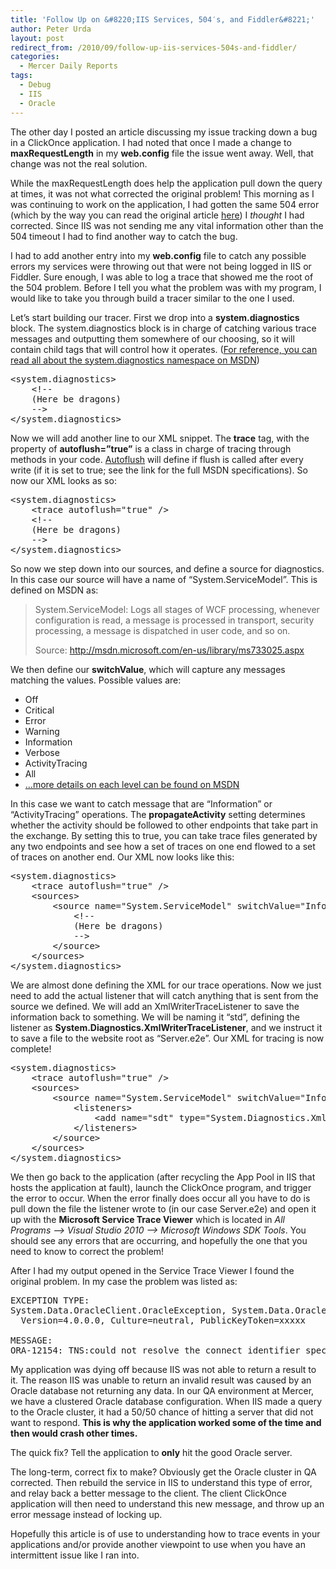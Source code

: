 ```yaml
---
title: 'Follow Up on &#8220;IIS Services, 504′s, and Fiddler&#8221;'
author: Peter Urda
layout: post
redirect_from: /2010/09/follow-up-iis-services-504s-and-fiddler/
categories:
  - Mercer Daily Reports
tags:
  - Debug
  - IIS
  - Oracle
---
```

The other day I posted an article discussing my issue tracking down a bug in a ClickOnce application. I had noted that once I made a change to **maxRequestLength** in my **web.config** file the issue went away. Well, that change was not the real solution.

While the maxRequestLength does help the application pull down the query at times, it was not what corrected the original problem! This morning as I was continuing to work on the application, I had gotten the same 504 error (which by the way you can read the original article <a href="http://www.peter-urda.com/2010/09/iis-services-504s-and-fiddler" target="_blank">here</a>) I *thought* I had corrected. Since IIS was not sending me any vital information other than the 504 timeout I had to find another way to catch the bug.

I had to add another entry into my **web.config** file to catch any possible errors my services were throwing out that were not being logged in IIS or Fiddler. Sure enough, I was able to log a trace that showed me the root of the 504 problem. Before I tell you what the problem was with my program, I would like to take you through build a tracer similar to the one I used.

Let&#8217;s start building our tracer. First we drop into a **system.diagnostics** block. The system.diagnostics block is in charge of catching various trace messages and outputting them somewhere of our choosing, so it will contain child tags that will control how it operates. (<a href="http://msdn.microsoft.com/en-us/library/system.diagnostics%28VS.71%29.aspx" class="external external_icon" target="_blank">For reference, you can read all about the system.diagnostics namespace on MSDN</a>)

<pre class="brush: xml; title: ; notranslate" title="">&lt;system.diagnostics&gt;
    &lt;!--
    (Here be dragons)
    --&gt;
&lt;/system.diagnostics&gt;
</pre>

Now we will add another line to our XML snippet. The **trace** tag, with the property of **autoflush=&#8221;true&#8221;** is a class in charge of tracing through methods in your code. <a href="http://msdn.microsoft.com/en-us/library/system.diagnostics.trace.autoflush.aspx" class="external external_icon" target="_blank">Autoflush</a> will define if flush is called after every write (if it is set to true; see the link for the full MSDN specifications). So now our XML looks as so:

<pre class="brush: xml; title: ; notranslate" title="">&lt;system.diagnostics&gt;
    &lt;trace autoflush="true" /&gt;
    &lt;!--
    (Here be dragons)
    --&gt;
&lt;/system.diagnostics&gt;
</pre>

So now we step down into our sources, and define a source for diagnostics. In this case our source will have a name of &#8220;System.ServiceModel&#8221;. This is defined on MSDN as:

> System.ServiceModel: Logs all stages of WCF processing, whenever configuration is read, a message is processed in transport, security processing, a message is dispatched in user code, and so on.
> 
> Source: <a href="http://msdn.microsoft.com/en-us/library/ms733025.aspx" class="external external_icon" target="_blank">http://msdn.microsoft.com/en-us/library/ms733025.aspx</a>

We then define our **switchValue**, which will capture any messages matching the values. Possible values are:

  * Off
  * Critical
  * Error
  * Warning
  * Information
  * Verbose
  * ActivityTracing
  * All
  * <a href="http://msdn.microsoft.com/en-us/library/ms733025.aspx" class="external external_icon" target="_blank">&#8230;more details on each level can be found on MSDN</a>

In this case we want to catch message that are &#8220;Information&#8221; or &#8220;ActivityTracing&#8221; operations. The **propagateActivity** setting determines whether the activity should be followed to other endpoints that take part in the exchange. By setting this to true, you can take trace files generated by any two endpoints and see how a set of traces on one end flowed to a set of traces on another end. Our XML now looks like this:

<pre class="brush: xml; title: ; notranslate" title="">&lt;system.diagnostics&gt;
    &lt;trace autoflush="true" /&gt;
    &lt;sources&gt;
        &lt;source name="System.ServiceModel" switchValue="Information, ActivityTracing" propagateActivity="true"&gt;
            &lt;!--
            (Here be dragons)
            --&gt;
        &lt;/source&gt;
    &lt;/sources&gt;
&lt;/system.diagnostics&gt;
</pre>

We are almost done defining the XML for our trace operations. Now we just need to add the actual listener that will catch anything that is sent from the source we defined. We will add an XmlWriterTraceListener to save the information back to something. We will be naming it &#8220;std&#8221;, defining the listener as **System.Diagnostics.XmlWriterTraceListener**, and we instruct it to save a file to the website root as &#8220;Server.e2e&#8221;. Our XML for tracing is now complete!

<pre class="brush: xml; title: ; notranslate" title="">&lt;system.diagnostics&gt;
    &lt;trace autoflush="true" /&gt;
    &lt;sources&gt;
        &lt;source name="System.ServiceModel" switchValue="Information, ActivityTracing" propagateActivity="true"&gt;
            &lt;listeners&gt;
                &lt;add name="sdt" type="System.Diagnostics.XmlWriterTraceListener" initializeData="Server.e2e"/&gt;
            &lt;/listeners&gt;
        &lt;/source&gt;
    &lt;/sources&gt;
&lt;/system.diagnostics&gt;
</pre>

We then go back to the application (after recycling the App Pool in IIS that hosts the application at fault), launch the ClickOnce program, and trigger the error to occur. When the error finally does occur all you have to do is pull down the file the listener wrote to (in our case Server.e2e) and open it up with the **Microsoft Service Trace Viewer** which is located in *All Programs &#8211;> Visual Studio 2010 &#8211;> Microsoft Windows SDK Tools*. You should see any errors that are occurring, and hopefully the one that you need to know to correct the problem!

After I had my output opened in the Service Trace Viewer I found the original problem. In my case the problem was listed as:

<pre class="brush: plain; title: ; notranslate" title="">EXCEPTION TYPE:
System.Data.OracleClient.OracleException, System.Data.OracleClient,
  Version=4.0.0.0, Culture=neutral, PublicKeyToken=xxxxx

MESSAGE:
ORA-12154: TNS:could not resolve the connect identifier specified
</pre>

My application was dying off because IIS was not able to return a result to it. The reason IIS was unable to return an invalid result was caused by an Oracle database not returning any data. In our QA environment at Mercer, we have a clustered Oracle database configuration. When IIS made a query to the Oracle cluster, it had a 50/50 chance of hitting a server that did not want to respond. **This is why the application worked some of the time and then would crash other times.**

The quick fix? Tell the application to **only** hit the good Oracle server.

The long-term, correct fix to make? Obviously get the Oracle cluster in QA corrected. Then rebuild the service in IIS to understand this type of error, and relay back a better message to the client. The client ClickOnce application will then need to understand this new message, and throw up an error message instead of locking up.

Hopefully this article is of use to understanding how to trace events in your applications and/or provide another viewpoint to use when you have an intermittent issue like I ran into.